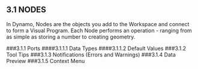 ## 3.1 NODES 

In Dynamo, Nodes are the objects you add to the Workspace and connect to form a Visual Program. Each Node performs an operation - ranging from as simple as storing a number to creating geometry. 

###3.1.1	Ports
####3.1.1.1	Data Types
####3.1.1.2	Default Values
###3.1.2	Tool Tips
###3.1.3	Notifications (Errors and Warnings)
###3.1.4	Data Preview
###3.1.5	Context Menu